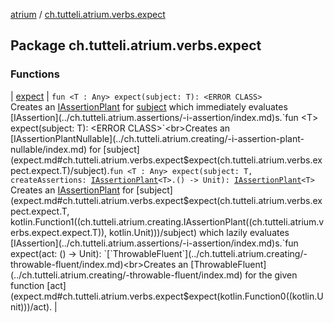 [atrium](../index.md) / [ch.tutteli.atrium.verbs.expect](.)

## Package ch.tutteli.atrium.verbs.expect

### Functions

| [expect](expect.md) | `fun <T : Any> expect(subject: T): <ERROR CLASS>`<br>Creates an [IAssertionPlant](../ch.tutteli.atrium.creating/-i-assertion-plant/index.md) for [subject](expect.md#ch.tutteli.atrium.verbs.expect$expect(ch.tutteli.atrium.verbs.expect.expect.T)/subject) which immediately evaluates [IAssertion](../ch.tutteli.atrium.assertions/-i-assertion/index.md)s.`fun <T> expect(subject: T): <ERROR CLASS>`<br>Creates an [IAssertionPlantNullable](../ch.tutteli.atrium.creating/-i-assertion-plant-nullable/index.md) for [subject](expect.md#ch.tutteli.atrium.verbs.expect$expect(ch.tutteli.atrium.verbs.expect.expect.T)/subject).`fun <T : Any> expect(subject: T, createAssertions: `[`IAssertionPlant`](../ch.tutteli.atrium.creating/-i-assertion-plant/index.md)`<T>.() -> Unit): `[`IAssertionPlant`](../ch.tutteli.atrium.creating/-i-assertion-plant/index.md)`<T>`<br>Creates an [IAssertionPlant](../ch.tutteli.atrium.creating/-i-assertion-plant/index.md) for [subject](expect.md#ch.tutteli.atrium.verbs.expect$expect(ch.tutteli.atrium.verbs.expect.expect.T, kotlin.Function1((ch.tutteli.atrium.creating.IAssertionPlant((ch.tutteli.atrium.verbs.expect.expect.T)), kotlin.Unit)))/subject) which lazily evaluates [IAssertion](../ch.tutteli.atrium.assertions/-i-assertion/index.md)s.`fun expect(act: () -> Unit): `[`ThrowableFluent`](../ch.tutteli.atrium.creating/-throwable-fluent/index.md)<br>Creates an [ThrowableFluent](../ch.tutteli.atrium.creating/-throwable-fluent/index.md) for the given function [act](expect.md#ch.tutteli.atrium.verbs.expect$expect(kotlin.Function0((kotlin.Unit)))/act). |

